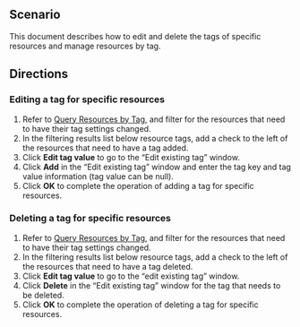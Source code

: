 ## Scenario
This document describes how to edit and delete the tags of specific resources and manage resources by tag.
## Directions
### Editing a tag for specific resources
1. Refer to [Query Resources by Tag](https://intl.cloud.tencent.com/document/product/651/32582), and filter for the resources that need to have their tag settings changed.
2. In the filtering results list below resource tags, add a check to the left of the resources that need to have a tag added.
3. Click **Edit tag value** to go to the “Edit existing tag” window.
4. Click **Add** in the “Edit existing tag” window and enter the tag key and tag value information (tag value can be null).
5. Click **OK** to complete the operation of adding a tag for specific resources.

### Deleting a tag for specific resources
1. Refer to [Query Resources by Tag](https://intl.cloud.tencent.com/document/product/651/32582), and filter for the resources that need to have their tag settings changed.
2. In the filtering results list below resource tags, add a check to the left of the resources that need to have a tag deleted.
3. Click **Edit tag value** to go to the “edit existing tag” window.
4. Click **Delete** in the “Edit existing tag” window for the tag that needs to be deleted.
5. Click **OK** to complete the operation of deleting a tag for specific resources.
